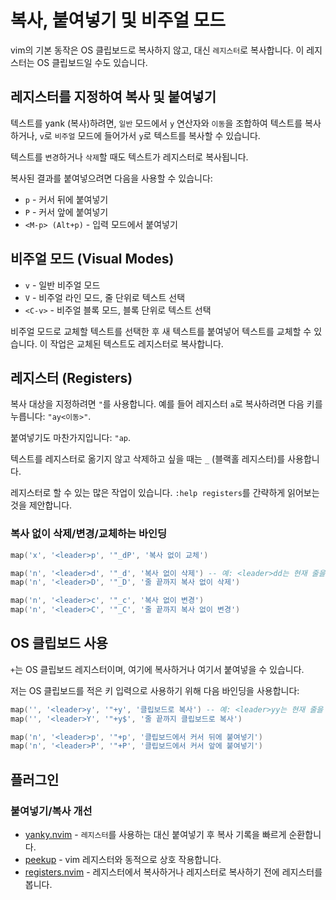 # 복사, 붙여넣기 및 비주얼 모드
vim의 기본 동작은 OS 클립보드로 복사하지 않고, 대신 `레지스터`로 복사합니다. 이 레지스터는 OS 클립보드일 수도 있습니다.

## 레지스터를 지정하여 복사 및 붙여넣기
텍스트를 yank (복사)하려면, `일반` 모드에서 `y` 연산자와 `이동`을 조합하여 텍스트를 복사하거나, `v`로 `비주얼` 모드에 들어가서 `y`로 텍스트를 복사할 수 있습니다.

텍스트를 `변경`하거나 `삭제`할 때도 텍스트가 레지스터로 복사됩니다.

복사된 결과를 붙여넣으려면 다음을 사용할 수 있습니다:
* `p` - 커서 뒤에 붙여넣기
* `P` - 커서 앞에 붙여넣기
* `<M-p> (Alt+p)` - 입력 모드에서 붙여넣기

## 비주얼 모드 (Visual Modes)
* `v` - 일반 비주얼 모드
* `V` - 비주얼 라인 모드, 줄 단위로 텍스트 선택
* `<C-v>` - 비주얼 블록 모드, 블록 단위로 텍스트 선택

비주얼 모드로 교체할 텍스트를 선택한 후 새 텍스트를 붙여넣어 텍스트를 교체할 수 있습니다. 이 작업은 교체된 텍스트도 레지스터로 복사합니다.

## 레지스터 (Registers)
복사 대상을 지정하려면 `"`를 사용합니다. 
예를 들어 레지스터 `a`로 복사하려면 다음 키를 누릅니다: `"ay<이동>"`.

붙여넣기도 마찬가지입니다: `"ap`.

텍스트를 레지스터로 옮기지 않고 삭제하고 싶을 때는 `_` (블랙홀 레지스터)를 사용합니다.

레지스터로 할 수 있는 많은 작업이 있습니다. `:help registers`를 간략하게 읽어보는 것을 제안합니다.

### 복사 없이 삭제/변경/교체하는 바인딩
```lua
map('x', '<leader>p', '"_dP', '복사 없이 교체')

map('n', '<leader>d', '"_d', '복사 없이 삭제') -- 예: <leader>dd는 현재 줄을 복사하지 않고 삭제
map('n', '<leader>D', '"_D', '줄 끝까지 복사 없이 삭제')

map('n', '<leader>c', '"_c', '복사 없이 변경')
map('n', '<leader>C', '"_C', '줄 끝까지 복사 없이 변경')
```

## OS 클립보드 사용
`+`는 OS 클립보드 레지스터이며, 여기에 복사하거나 여기서 붙여넣을 수 있습니다.

저는 OS 클립보드를 적은 키 입력으로 사용하기 위해 다음 바인딩을 사용합니다:
```lua
map('', '<leader>y', '"+y', '클립보드로 복사') -- 예: <leader>yy는 현재 줄을 OS 클립보드로 복사
map('', '<leader>Y', '"+y$', '줄 끝까지 클립보드로 복사')

map('n', '<leader>p', '"+p', '클립보드에서 커서 뒤에 붙여넣기')
map('n', '<leader>P', '"+P', '클립보드에서 커서 앞에 붙여넣기')
```

## 플러그인
### 붙여넣기/복사 개선
* [yanky.nvim](https://github.com/gbprod/yanky.nvim) - `레지스터`를 사용하는 대신 붙여넣기 후 복사 기록을 빠르게 순환합니다.
* [peekup](https://github.com/gennaro-tedesco/nvim-peekup) - vim 레지스터와 동적으로 상호 작용합니다.
* [registers.nvim](https://github.com/tversteeg/registers.nvim) - 레지스터에서 복사하거나 레지스터로 복사하기 전에 레지스터를 봅니다.
